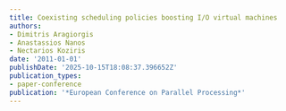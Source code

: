 ```yaml
---
title: Coexisting scheduling policies boosting I/O virtual machines
authors:
- Dimitris Aragiorgis
- Anastassios Nanos
- Nectarios Koziris
date: '2011-01-01'
publishDate: '2025-10-15T18:08:37.396652Z'
publication_types:
- paper-conference
publication: '*European Conference on Parallel Processing*'
---
```

